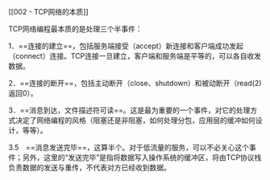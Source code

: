 [[002 - TCP网络的本质]]

TCP网络编程最本质的是处理三个半事件：

1．==连接的建立==，包括服务端接受（accept）新连接和客户端成功发起（connect）连接。TCP连接一旦建立，客户端和服务端是平等的，可以各自收发数据。

2．==连接的断开==，包括主动断开（close、shutdown）和被动断开（read(2)返回0）。

3．==消息到达，文件描述符可读==。这是最为重要的一个事件，对它的处理方式决定了网络编程的风格（阻塞还是非阻塞，如何处理分包，应用层的缓冲如何设计，等等）。

3.5　==消息发送完毕==，这算半个。对于低流量的服务，可以不必关心这个事件；另外，这里的“发送完毕”是指将数据写入操作系统的缓冲区，将由TCP协议栈负责数据的发送与重传，不代表对方已经收到数据。



